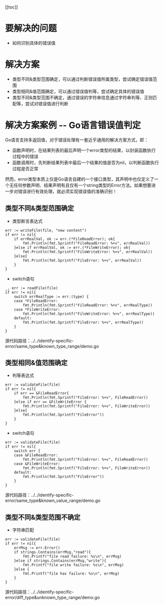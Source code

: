 [[toc]]

# 要解决的问题

* 如何识别具体的错误值

# 解决方案

* 类型不同&类型范围确定，可以通过判断错误值所属类型，尝试确定错误值范围
* 类型相同&值范围确定，可以通过错误值判等，尝试确定具体的错误值
* 类型不同&类型范围不确定，通过错误的字符串信息通过字符串判等、正则匹配等，尝试对错误值进行判断

# 解决方案案例 -- Go语言错误值判定

Go语言支持多返回值，对于错误处理有一套近乎通用的解决方案方式，即：
* 函数声明时，在结果列表的最后声明一个error类型的结果，以封装函数执行过程中的错误
* 函数调用时，先判断结果列表中最后一个结果的值是否为nil，以判断函数执行过程是否正常

然而，error类型本质上仅是Go语言自建的一个接口类型，其声明中也仅定义了一个无任何参数声明、结果声明有且仅有一个string类型的Error方法。如果想要进一步对错误进行有效处理，就必须实现错误值的准确识别！

## 类型不同&类型范围确定
* 类型断言表达式
```
err := writeFile(file, "new content")
if err != nil{
    if errRealVal, ok := err.(*FileReadError); ok{
        fmt.Println(fmt.Sprintf("FileReadError: %+v", errRealVal))
    }else if errRealVal, ok := err.(*FileWriteError); ok{
        fmt.Println(fmt.Sprintf("FileWriteError: %+v", errRealVal))
    }else{
        fmt.Println(fmt.Sprintf("FileError: %+v", errRealVal))
    }
}
```
* switch语句
```
_, err := readFile(file)
if err != nil{
    switch errRealType := err.(type) {
    case *FileReadError:
        fmt.Println(fmt.Sprintf("FileReadError: %+v", errRealType))
    case *FileWriteError:
        fmt.Println(fmt.Sprintf("FileWriteError: %+v", errRealType))
    default:
        fmt.Println(fmt.Sprintf("FileError: %+v", errRealType))
    }
}
```
源代码路径：../../identify-specific-error/same_type&known_type_range/demo.go

## 类型相同&值范围确定
* 判等表达式
```
err := validateFile(file)
if err != nil{
    if err == &FileReadError{
        fmt.Println(fmt.Sprintf("FileError: %+v", FileReadError))
    }else if err == &FileWriteError {
        fmt.Println(fmt.Sprintf("FileError: %+v", FileWriteError))
    }else{
        fmt.Println(fmt.Sprintf("FileError"))
    }
}
```
* switch语句
```
err := validateFile(file)
if err != nil{
    switch err {
    case &FileReadError:
        fmt.Println(fmt.Sprintf("FileError: %+v", FileReadError))
    case &FileWriteError:
        fmt.Println(fmt.Sprintf("FileError: %+v", FileWriteError))
    default:
        fmt.Println(fmt.Sprintf("FileError"))
    }
}
```
源代码路径：../../identify-specific-error/same_type&known_value_range/demo.go

## 类型不同&类型范围不确定
* 字符串匹配
```
err := validateFile(file)
if err != nil{
    errMsg := err.Error()
    if strings.Contains(errMsg,"read"){
        fmt.Printf("file read failure: %s\n", errMsg)
    }else if strings.Contains(errMsg,"write"){
        fmt.Printf("file write failure: %s\n", errMsg)
    }else {
        fmt.Printf("file has failure: %s\n", errMsg)
    }
}
```
源代码路径：../../identify-specific-error/diff_type&unknown_type_range/demo.go
